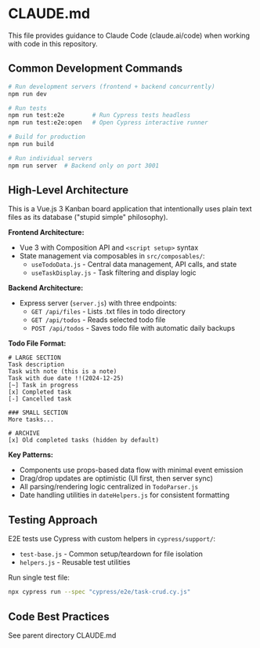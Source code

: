 # CLAUDE.md

This file provides guidance to Claude Code (claude.ai/code) when working with code in this repository.

## Common Development Commands

```bash
# Run development servers (frontend + backend concurrently)
npm run dev

# Run tests
npm run test:e2e        # Run Cypress tests headless
npm run test:e2e:open   # Open Cypress interactive runner

# Build for production
npm run build

# Run individual servers
npm run server  # Backend only on port 3001
```

## High-Level Architecture

This is a Vue.js 3 Kanban board application that intentionally uses plain text files as its database ("stupid simple" philosophy).

**Frontend Architecture:**
- Vue 3 with Composition API and `<script setup>` syntax
- State management via composables in `src/composables/`:
  - `useTodoData.js` - Central data management, API calls, and state
  - `useTaskDisplay.js` - Task filtering and display logic

**Backend Architecture:**
- Express server (`server.js`) with three endpoints:
  - `GET /api/files` - Lists .txt files in todo directory
  - `GET /api/todos` - Reads selected todo file
  - `POST /api/todos` - Saves todo file with automatic daily backups

**Todo File Format:**
```
# LARGE SECTION
Task description
Task with note (this is a note)
Task with due date !!(2024-12-25)
[~] Task in progress
[x] Completed task
[-] Cancelled task

### SMALL SECTION
More tasks...

# ARCHIVE
[x] Old completed tasks (hidden by default)
```

**Key Patterns:**
- Components use props-based data flow with minimal event emission
- Drag/drop updates are optimistic (UI first, then server sync)
- All parsing/rendering logic centralized in `TodoParser.js`
- Date handling utilities in `dateHelpers.js` for consistent formatting

## Testing Approach

E2E tests use Cypress with custom helpers in `cypress/support/`:
- `test-base.js` - Common setup/teardown for file isolation
- `helpers.js` - Reusable test utilities

Run single test file:
```bash
npx cypress run --spec "cypress/e2e/task-crud.cy.js"
```

## Code Best Practices
See parent directory CLAUDE.md
